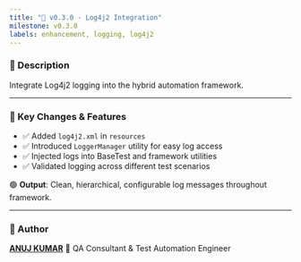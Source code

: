 ```yaml
---
title: "📝 v0.3.0 - Log4j2 Integration"
milestone: v0.3.0
labels: enhancement, logging, log4j2
---
```


### 📌 Description
Integrate Log4j2 logging into the hybrid automation framework.

---

### 🧪 Key Changes & Features
- ✅ Added `log4j2.xml` in `resources`
- ✅ Introduced `LoggerManager` utility for easy log access
- ✅ Injected logs into BaseTest and framework utilities
- ✅ Validated logging across different test scenarios

🟢 **Output**: Clean, hierarchical, configurable log messages throughout framework.

---

### 👤 Author
**[ANUJ KUMAR](https://www.linkedin.com/in/anuj-kumar-qa/)** 🏅 QA Consultant & Test Automation Engineer
